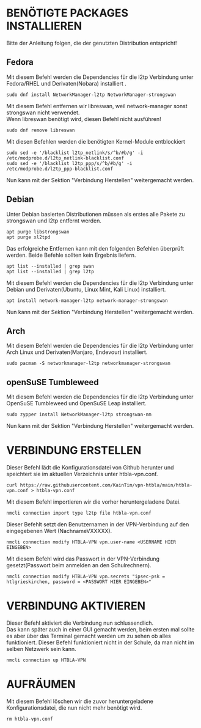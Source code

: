 # BENÖTIGTE PACKAGES INSTALLIEREN
Bitte der Anleitung folgen, die der genutzten Distribution entspricht!


## Fedora

Mit diesem Befehl werden die Dependencies für die l2tp Verbindung unter Fedora/RHEL und Derivaten(Nobara) installiert  .

```
sudo dnf install NetworkManager-l2tp NetworkManager-strongswan
```

Mit diesem Befehl entfernen wir libreswan, weil network-manager sonst strongswan nicht verwendet.  
Wenn libreswan benötigt wird, diesen Befehl nicht ausführen!  

```
sudo dnf remove libreswan
```

Mit diesen Befehlen werden die benötigten Kernel-Module entblockiert

```
sudo sed -e '/blacklist l2tp_netlink/s/^b/#b/g' -i /etc/modprobe.d/l2tp_netlink-blacklist.conf
sudo sed -e '/blacklist l2tp_ppp/s/^b/#b/g' -i /etc/modprobe.d/l2tp_ppp-blacklist.conf
```

Nun kann mit der Sektion "Verbindung Herstellen" weitergemacht werden.


## Debian

Unter Debian basierten Distributionen müssen als erstes alle Pakete zu strongswan und l2tp entfernt werden.

```
apt purge libstrongswan
apt purge xl2tpd
```

Das erfolgreiche Entfernen kann mit den folgenden Befehlen überprüft werden. Beide Befehle sollten kein Ergebnis liefern.

```
apt list --installed | grep swan
apt list --installed | grep l2tp
```

Mit diesem Befehl werden die Dependencies für die l2tp Verbindung unter Debian und Derivaten(Ubuntu, Linux Mint, Kali Linux) installiert.

```
apt install network-manager-l2tp network-manager-strongswan
```

Nun kann mit der Sektion "Verbindung Herstellen" weitergemacht werden.


## Arch

Mit diesem Befehl werden die Dependencies für die l2tp Verbindung unter Arch Linux und Derivaten(Manjaro, Endevour) installiert.

```
sudo pacman -S networkmanager-l2tp networkmanager-strongswan
```


## openSuSE Tumbleweed

Mit diesem Befehl werden die Dependencies für die l2tp Verbindung unter OpenSuSE Tumbleweed und OpenSuSE Leap installiert.

```
sudo zypper install NetworkManager-l2tp strongswan-nm
```

Nun kann mit der Sektion "Verbindung Herstellen" weitergemacht werden.


# VERBINDUNG ERSTELLEN
Dieser Befehl lädt die Konfigurationsdatei von Github herunter und speichtert sie im aktuellen Verzeichnis unter htbla-vpn.conf.

```
curl https://raw.githubusercontent.com/KainTim/vpn-htbla/main/htbla-vpn.conf > htbla-vpn.conf
```

Mit diesem Befehl importieren wir die vorher heruntergeladene Datei.

```
nmcli connection import type l2tp file htbla-vpn.conf
```

Dieser Befehlt setzt den Benutzernamen in der VPN-Verbindung auf den eingegebenen Wert (NachnameVXXXXX).

```
nmcli connection modify HTBLA-VPN vpn.user-name <USERNAME HIER EINGEBEN>
```

Mit diesem Befehl wird das Passwort in der VPN-Verbindung gesetzt(Passwort beim anmelden an den Schulrechnern).

```
nmcli connection modify HTBLA-VPN vpn.secrets "ipsec-psk = htlgrieskirchen, password = <PASSWORT HIER EINGEBEN>"
```



# VERBINDUNG AKTIVIEREN
Dieser Befehl aktiviert die Verbindung nun schlussendlich.  
Das kann später auch in einer GUI gemacht werden, beim ersten mal sollte es aber über das Terminal gemacht werden um zu sehen ob alles funktioniert.
Dieser Befehl funktioniert nicht in der Schule, da man nicht im selben Netzwerk sein kann.

```
nmcli connection up HTBLA-VPN
```



# AUFRÄUMEN

Mit diesem Befehl löschen wir die zuvor heruntergeladene Konfigurationsdatei, die nun nicht mehr benötigt wird.

```
rm htbla-vpn.conf
```
